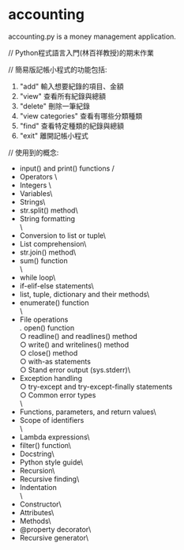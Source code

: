 # accounting
accounting.py is a money management application.

// Python程式語言入門(林百祥教授)的期末作業

// 簡易版記帳小程式的功能包括:

1. "add" 輸入想要紀錄的項目、金額
2. "view" 查看所有紀錄與總額
3. "delete" 刪除一筆紀錄
4. "view categories" 查看有哪些分類種類
5. "find" 查看特定種類的紀錄與總額
6. "exit" 離開記帳小程式

// 使用到的概念:
* input() and print() functions /
* Operators \
* Integers \
* Variables\
* Strings\
* str.split() method\
* String formatting\
 \
* Conversion to list or tuple\
* List comprehension\
* str.join() method\
* sum() function\
\
* while loop\
* if-elif-else statements\
* list, tuple, dictionary and their methods\
* enumerate() function\
\
* File operations\
    *.* open() function\
    ○ readline() and readlines() method\
    ○ write() and writelines() method\
    ○ close() method\
    ○ with-as statements\
    ○ Stand error output (sys.stderr)\
* Exception handling\
    ○ try-except and try-except-finally statements\
    ○ Common error types\
\
* Functions, parameters, and return values\
* Scope of identifiers\
\
* Lambda expressions\
* filter() function\
* Docstring\
* Python style guide\
* Recursion\
* Recursive finding\
* Indentation\
\
* Constructor\
* Attributes\
* Methods\
* @property decorator\
* Recursive generator\